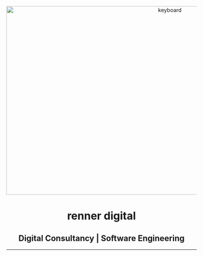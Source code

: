 <p align="center"><img src="https://imgur.com/Mwrzt5F" alt="keyboard" height="500" width="850"></p>

<h1 align="center">renner digital</h1>
<h2 align="center">Digital Consultancy | Software Engineering</h2>

-----
